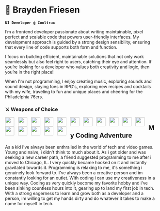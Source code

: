# 👾 Brayden Friesen

**`UI Developer @ Cooltrax`**


I’m a frontend developer passionate about writing maintainable, pixel perfect and scalable code that powers user-friendly interfaces. My development approach is guided by a strong design sensibility, ensuring that every line of code supports both form and function.

I focus on building efficient, maintainable solutions that not only work seamlessly but also feel right to users, catching their eye and attention. If you’re looking for a developer who values both creativity and logic, then you’re in the right place!

When I'm not programming, I enjoy creating music, exploring sounds and sound design, slaying foes in RPG's, exploring new recipes and cocktails with my wife, traveling to fun and unique places and cheering for the Philadelphia 76ers.

### ⚔ Weapons of Choice


<img align="left" width="30px" style="padding-right:10px" src="https://cdn.jsdelivr.net/gh/devicons/devicon/icons/html5/html5-original.svg" />

<img align="left" width="30px" style="padding-right:10px" src="https://cdn.jsdelivr.net/gh/devicons/devicon/icons/css3/css3-original.svg" />


<img align="left" width="30px" style="padding-right:10px" src="https://cdn.jsdelivr.net/gh/devicons/devicon@latest/icons/tailwindcss/tailwindcss-original.svg" />


<img align="left" width="30px" style="padding-right:10px" src="https://cdn.jsdelivr.net/gh/devicons/devicon@latest/icons/sass/sass-original.svg" />


<img align="left" width="30px" style="padding-right:10px" src="https://cdn.jsdelivr.net/gh/devicons/devicon@latest/icons/bootstrap/bootstrap-original.svg"  />


<img align="left" width="30px" style="padding-right:10px" src="https://cdn.jsdelivr.net/gh/devicons/devicon/icons/javascript/javascript-original.svg" />


<img align="left" width="30px" style="padding-right:10px" src="https://cdn.jsdelivr.net/gh/devicons/devicon@latest/icons/typescript/typescript-original.svg" />
           

<img align="left" width="30px" style="padding-right:10px" src="https://cdn.jsdelivr.net/gh/devicons/devicon/icons/react/react-original.svg" />


<img align="left" width="30px" style="padding-right:10px" src="https://cdn.jsdelivr.net/gh/devicons/devicon@latest/icons/nextjs/nextjs-original.svg" />


<img align="left" width="30px" style="padding-right:10px" src="https://cdn.jsdelivr.net/gh/devicons/devicon@latest/icons/firebase/firebase-original.svg" />


<img align="left" width="30px" style="padding-right:10px" src="https://cdn.jsdelivr.net/gh/devicons/devicon@latest/icons/supabase/supabase-original.svg" />


<img align="left" width="30px" style="padding-right:10px" src="https://cdn.jsdelivr.net/gh/devicons/devicon@latest/icons/vitest/vitest-original.svg" />
                    

<img align="left" width="30px" style="padding-right:10px" src="https://cdn.jsdelivr.net/gh/devicons/devicon@latest/icons/figma/figma-original.svg" />


<img align="left" width="30px" style="padding-right:10px" src="https://cdn.jsdelivr.net/gh/devicons/devicon/icons/vscode/vscode-original.svg" />


<img align="left" width="30px" style="padding-right:10px" src="https://cdn.jsdelivr.net/gh/devicons/devicon@latest/icons/illustrator/illustrator-plain.svg" />
          

<img align="left" width="30px" style="padding-right:10px" src="https://cdn.jsdelivr.net/gh/devicons/devicon@latest/icons/photoshop/photoshop-original.svg" />


#
#


## My Coding Adventure
As a kid i've always been enthralled in the world of tech and video games. Young and naive, i didn't think to much about it. As i got older and was seeking a new career path, a friend suggested programming to me after i moved to Chicago, IL.
I very quickly became hooked on it and instantly gravitated towards it. Programming is relaxing to me, it's something i genuinely look forward to.
I've always been a creative person and im constantly looking for an outlet. With coding i can use my creativeness in a unique way. Coding as very quickly become my favorite hobby and i've been sinking countless hours into it, gearing up to land my first job in tech. With a strong eagerness to learn and grow both as a developer and a person, im willing to get my hands dirty and do whatever it takes to make a name for myself in tech.

<!--
**Be-Freezin/Be-Freezin** is a ✨ _special_ ✨ repository because its `README.md` (this file) appears on your GitHub profile.

Here are some ideas to get you started:

- 🔭 I’m currently working on ...
- 🌱 I’m currently learning ...
- 👯 I’m looking to collaborate on ...
- 🤔 I’m looking for help with ...
- 💬 Ask me about ...
- 📫 How to reach me: ...
- 😄 Pronouns: ...
- ⚡ Fun fact: ...
-->

